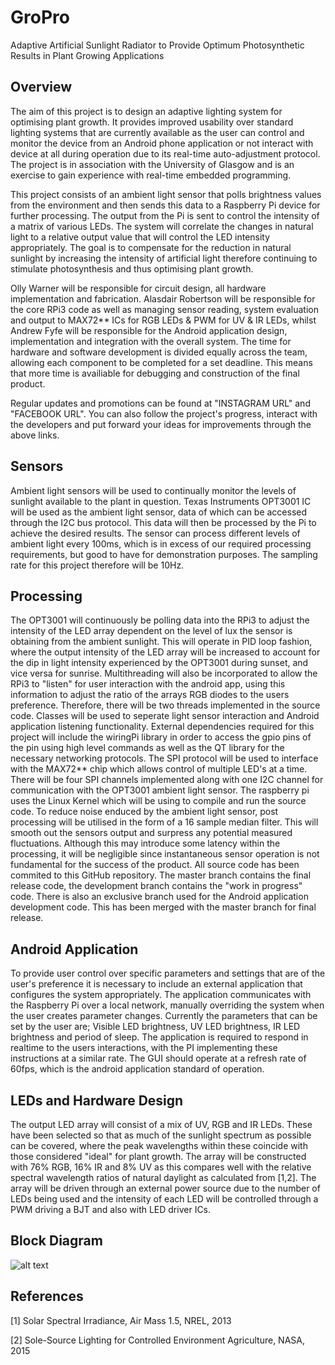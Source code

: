 # GroPro
Adaptive Artificial Sunlight Radiator to Provide Optimum Photosynthetic Results in Plant Growing Applications

## Overview

The aim of this project is to design an adaptive lighting system for optimising plant growth. 
It provides improved usability over standard lighting systems that are currently available as the user can control and 
monitor the device from an Android phone application or not interact with device at all during operation due to its 
real-time auto-adjustment protocol. The project is in association with the University of Glasgow and is an exercise to gain 
experience with real-time embedded programming.

This project consists of an ambient light sensor that polls brightness values from the environment and then sends this data 
to a Raspberry Pi device for further processing. The output from the Pi is sent to control the intensity of a matrix of 
various LEDs. The system will correlate the changes in natural light to a relative output value that will control the LED 
intensity appropriately. The goal is to compensate for the reduction in natural sunlight by increasing the intensity of 
artificial light therefore continuing to stimulate photosynthesis and thus optimising plant growth.

Olly Warner will be responsible for circuit design, all hardware implementation and fabrication. Alasdair Robertson will be responsible for the core RPi3 code as well as managing sensor reading, system evaluation and output to MAX72** ICs for RGB LEDs & PWM for UV & IR LEDs, whilst Andrew Fyfe will be responsible for the Android application design, implementation and integration with the overall system. The time for hardware and software development is divided equally across the team, allowing each component to be completed for a set deadline. This means that more time is availiable for debugging and construction of the final product.

Regular updates and promotions can be found at "INSTAGRAM URL" and "FACEBOOK URL". You can also follow the project's progress, interact with the developers and put forward your ideas for improvements through the above links.


## Sensors
Ambient light sensors will be used to continually monitor the levels of sunlight available to the plant in question. 
Texas Instruments OPT3001 IC will be used as the ambient light sensor, data of which can be accessed through the I2C bus protocol. This data will then be processed by the Pi to achieve the desired results. The sensor can process different levels of ambient light every 100ms, which is in excess of our required processing requirements, but good to have for demonstration purposes. The sampling rate for this project therefore will be 10Hz.  

## Processing
The OPT3001 will continuously be polling data into the RPi3 to adjust the intensity of the LED array dependent on the level 
of lux the sensor is obtaining from the ambient sunlight. This will operate in PID loop fashion, where the output intensity 
of the LED array will be increased to account for the dip in light intensity experienced by the OPT3001 during sunset, and 
vice versa for sunrise. Multithreading will also be incorporated to allow the RPi3 to "listen" for user interaction with the 
android app, using this information to adjust the ratio of the arrays RGB diodes to the users preference. Therefore, there will be two threads implemented in the source code. Classes will be used to seperate light sensor interaction and Android application listening functionality. External dependencies required for this project will include the wiringPi library in order to access the gpio pins of the pin using high level commands as well as the QT library for the necessary networking protocols. The SPI protocol will be used to interface with the MAX72** chip which allows control of multiple LED's at a time. There will be four SPI channels implemented along with one I2C channel for communication with the OPT3001 ambient light sensor. The raspberry pi uses the Linux Kernel which will be using to compile and run the source code. To reduce noise enduced by the ambient light sensor, post processing will be utilised in the form of a 16 sample median filter. This will smooth out the sensors output and surpress any potential measured fluctuations. Although this may introduce some latency within the processing, it will be negligible since instantaneous sensor operation is not fundamental for the success of the product. 
All source code has been commited to this GitHub repository. The master branch contains the final release code, the development branch contains the "work in progress" code. There is also an exclusive branch used for the Android application development code. This has been merged with the master branch for final release.  

## Android Application
To provide user control over specific parameters and settings that are of the user's preference it is necessary to include 
an external application that configures the system appropriately. The application communicates with the Raspberry Pi over a 
local network, manually overriding the system when the user creates parameter changes. Currently the parameters that can be 
set by the user are; Visible LED brightness, UV LED brightness, IR LED brightness and period of sleep. The application is required to respond in realtime to the users interactions, with the PI implementing these instructions at a similar rate. The GUI should operate at a refresh rate of 60fps, which is the android application standard of operation.    

## LEDs and Hardware Design
The output LED array will consist of a mix of UV, RGB and IR LEDs. These have been selected so that as much of the sunlight 
spectrum as possible can be covered, where the peak wavelengths within these coincide with those considered "ideal" for plant 
growth. The array will be constructed with 76% RGB, 16% IR and 8% UV as this compares well with the relative spectral 
wavelength ratios of natural daylight as calculated from [1,2]. The array will be driven through an external power source due 
to the number of LEDs being used and the intensity of each LED will be controlled through a PWM driving a BJT and also with 
LED driver ICs.

## Block Diagram

![alt text](https://github.com/Fyfe93/GroPro/blob/master/GroProBlockDiagram.png)

## References

[1] Solar Spectral Irradiance, Air Mass 1.5, NREL, 2013

[2] Sole-Source Lighting for Controlled Environment Agriculture, NASA, 2015




